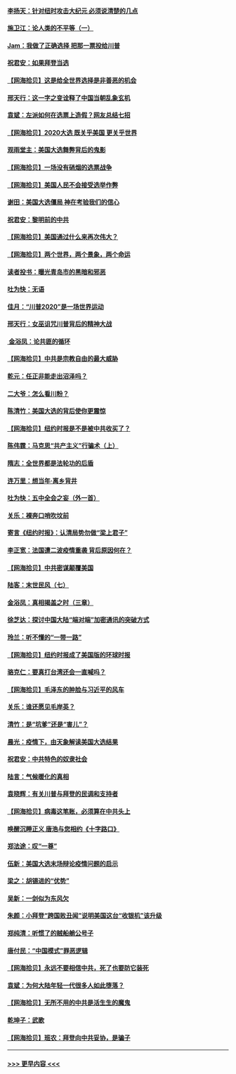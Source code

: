 #### [李扬天：针对纽时攻击大纪元 必须说清楚的几点](../pages/nsc993/n12536001.md?t=11100902) 
#### [施卫江：论人类的不平等（一）](../pages/nsc993/n12535700.md?t=11100902) 
#### [Jam：我做了正确选择 把那一票投给川普](../pages/nsc993/n12535743.md?t=11100902) 
#### [祝君安：如果拜登当选](../pages/nsc993/n12535726.md?t=11100902) 
#### [【网海拾贝】这是给全世界选择是非善恶的机会](../pages/nsc993/n12535061.md?t=11100902) 
#### [邢天行：这一字之变诠释了中国当朝乱象玄机](../pages/nsc993/n12533446.md?t=11100902) 
#### [袁斌：左派如何在选票上造假？网友总结七招](../pages/nsc993/n12533180.md?t=11100902) 
#### [【网海拾贝】2020大选 既关乎美国 更关乎世界](../pages/nsc993/n12533161.md?t=11100902) 
#### [观雨堂主：美国大选舞弊背后的鬼影](../pages/nsc993/n12533153.md?t=11100902) 
#### [【网海拾贝】一场没有硝烟的选票战争](../pages/nsc993/n12531883.md?t=11100902) 
#### [【网海拾贝】美国人民不会接受选举作弊](../pages/nsc993/n12528850.md?t=11100902) 
#### [谢田：美国大选僵局 神在考验我们的信心](../pages/nsc993/n12527932.md?t=11100902) 
#### [祝君安：黎明前的中共](../pages/nsc993/n12524071.md?t=11100902) 
#### [【网海拾贝】美国通过什么来再次伟大？](../pages/nsc993/n12523844.md?t=11100902) 
#### [【网海拾贝】两个世界，两个景象，两个命运](../pages/nsc993/n12521419.md?t=11100902) 
#### [读者投书：曝光青岛市的黑暗和邪恶](../pages/nsc993/n12520988.md?t=11100902) 
#### [吐为快：无语](../pages/nsc993/n12518588.md?t=11100902) 
#### [佳月：“川普2020”是一场世界运动](../pages/nsc993/n12518581.md?t=11100902) 
#### [邢天行：女巫诅咒川普背后的精神大战](../pages/nsc993/n12517257.md?t=11100902) 
#### [ 金浴凤：论共匪的循环](../pages/nsc993/n12517133.md?t=11100902) 
#### [【网海拾贝】中共是宗教自由的最大威胁](../pages/nsc993/n12516879.md?t=11100902) 
#### [乾元：任正非能走出沼泽吗？](../pages/nsc993/n12515831.md?t=11100902) 
#### [二大爷：怎么看川粉？](../pages/nsc993/n12515820.md?t=11100902) 
#### [陈清竹：美国大选的背后使你更震惊](../pages/nsc993/n12515589.md?t=11100902) 
#### [【网海拾贝】纽约时报是不是被中共收买了？](../pages/nsc993/n12515122.md?t=11100902) 
#### [陈伟霆：马克思“共产主义”行骗术（上）](../pages/nsc993/n12510217.md?t=11100902) 
#### [隋志：全世界都是法轮功的后盾](../pages/nsc993/n12510636.md?t=11100902) 
#### [连万里：想当年‧离乡背井](../pages/nsc993/n12510623.md?t=11100902) 
#### [吐为快：五中全会之妄（外一首）](../pages/nsc993/n12510470.md?t=11100902) 
#### [关乐：裸奔口哨吹坟前](../pages/nsc993/n12510403.md?t=11100902) 
#### [寄言《纽约时报》：认清局势勿做“梁上君子”](../pages/nsc993/n12510042.md?t=11100902) 
#### [李正宽：法国遭二波疫情重袭 背后原因何在？](../pages/nsc993/n12509971.md?t=11100902) 
#### [【网海拾贝】中共密谋颠覆美国](../pages/nsc993/n12509816.md?t=11100902) 
#### [陆客：末世民风（七）](../pages/nsc993/n12507822.md?t=11100902) 
#### [金浴凤：真相揭盖之时（三章）](../pages/nsc993/n12507804.md?t=11100902) 
#### [徐芝达：探讨中国大陆“端对端”加密通讯的突破方式](../pages/nsc993/n12507682.md?t=11100902) 
#### [玲兰：听不懂的“一带一路”](../pages/nsc993/n12507669.md?t=11100902) 
#### [【网海拾贝】纽约时报成了美国版的环球时报](../pages/nsc993/n12507053.md?t=11100902) 
#### [骆克仁：要真打台湾还会一直喊吗？](../pages/nsc993/n12506843.md?t=11100902) 
#### [【网海拾贝】毛泽东的肿脸与习近平的风车](../pages/nsc993/n12504537.md?t=11100902) 
#### [关乐：谁还愿见毛岸英？](../pages/nsc993/n12503866.md?t=11100902) 
#### [清竹：是“坑爹”还是“害儿”？](../pages/nsc993/n12503034.md?t=11100902) 
#### [晨光：疫情下，由天象解读美国大选结果](../pages/nsc993/n12502536.md?t=11100902) 
#### [祝君安：中共特色的奴隶社会](../pages/nsc993/n12501529.md?t=11100902) 
#### [陆言：气候暖化的真相](../pages/nsc993/n12501183.md?t=11100902) 
#### [袁晓辉：有关川普与拜登的民调和支持者](../pages/nsc993/n12500433.md?t=11100902) 
#### [【网海拾贝】病毒这笔账，必须算在中共头上](../pages/nsc993/n12500320.md?t=11100902) 
#### [唤醒沉睡正义 唐浩与您相约《十字路口》](../pages/nsc993/n12497980.md?t=11100902) 
#### [郑法途：叹“一尊”](../pages/nsc993/n12498837.md?t=11100902) 
#### [伍新：美国大选末场辩论疫情问题的启示](../pages/nsc993/n12498829.md?t=11100902) 
#### [梁之：胡锡进的“优势”](../pages/nsc993/n12498780.md?t=11100902) 
#### [吴新：一剑似为东风欠](../pages/nsc993/n12498772.md?t=11100902) 
#### [朱颜：小拜登“跨国败丑闻”说明美国这台“收银机”该升级](../pages/nsc993/n12498731.md?t=11100902) 
#### [郑纯清：听惯了的贼船艄公号子](../pages/nsc993/n12498721.md?t=11100902) 
#### [唐付民：“中国模式”罪恶逻辑](../pages/nsc993/n12498310.md?t=11100902) 
#### [【网海拾贝】永远不要相信中共，死了也要防它装死](../pages/nsc993/n12498162.md?t=11100902) 
#### [袁斌：为何大陆年轻一代很多人如此堕落？](../pages/nsc993/n12495696.md?t=11100902) 
#### [【网海拾贝】无所不用的中共是活生生的魔鬼](../pages/nsc993/n12495621.md?t=11100902) 
#### [乾坤子：武歌](../pages/nsc993/n12493391.md?t=11100902) 
#### [【网海拾贝】班农：拜登向中共妥协，是骗子](../pages/nsc993/n12492877.md?t=11100902) 

----
#### [ >>> 更早内容 <<< ](../indexes/nsc993-earlier.md)
